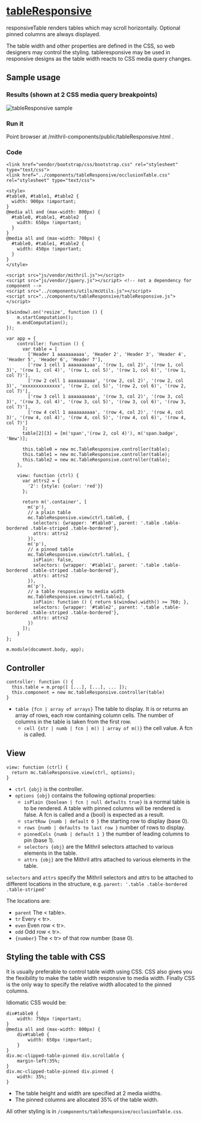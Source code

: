 # [tableResponsive](https://github.com/eddyystop/mithril-components/tree/master/components/tableResponsive)

responsiveTable renders tables which may scroll horizontally.
Optional pinned columns are always displayed.

The table width and other properties are defined in the CSS, so web designers may control the styling.
tableresponsive may be used in responsive designs as the table width reacts to CSS media query changes.

## Sample usage
### Results (shown at 2 CSS media query breakpoints)
![tableResponsive sample](sample.jpg)

### Run it
Point browser at /mithril-components/public/tableResponsive.html .

### Code
```
<link href="vendor/bootstrap/css/bootstrap.css" rel="stylesheet" type="text/css">
<link href="../components/tableResponsive/occlusionTable.css" rel="stylesheet" type="text/css">

<style>
#table0, #table1, #table2 {
  width: 900px !important;
}
@media all and (max-width: 800px) {
  #table0, #table1, #table2  {
    width: 650px !important;
  }
}
@media all and (max-width: 700px) {
  #table0, #table1, #table2 {
    width: 450px !important;
  }
}
</style>

<script src="js/vendor/mithril.js"></script>
<script src="js/vendor/jquery.js"></script> <!-- not a dependency for component -->
<script src="../components/utils/mcUtils.js"></script>
<script src="../components/tableResponsive/tableResponsive.js"></script>

$(window).on('resize', function () {
    m.startComputation();
    m.endComputation();
});

var app = {
    controller: function () {
      var table = [
        ['Header 1 aaaaaaaaaa', 'Header 2', 'Header 3', 'Header 4', 'Header 5', 'Header 6', 'Header 7'],
        ['row 1 cell 1 aaaaaaaaaa', '(row 1, col 2)', '(row 1, col 3)', '(row 1, col 4)', '(row 1, col 5)', '(row 1, col 6)', '(row 1, col 7)'],
        ['row 2 cell 1 aaaaaaaaaa', '(row 2, col 2)', '(row 2, col 3)', 'xxxxxxxxxxxxxx', '(row 2, col 5)', '(row 2, col 6)', '(row 2, col 7)'],
        ['row 3 cell 1 aaaaaaaaaa', '(row 3, col 2)', '(row 3, col 3)', '(row 3, col 4)', '(row 3, col 5)', '(row 3, col 6)', '(row 3, col 7)'],
        ['row 4 cell 1 aaaaaaaaaa', '(row 4, col 2)', '(row 4, col 3)', '(row 4, col 4)', '(row 4, col 5)', '(row 4, col 6)', '(row 4, col 7)']
      ];
      table[2][3] = [m('span','(row 2, col 4)'), m('span.badge', 'New')];
    
      this.table0 = new mc.TableResponsive.controller(table);
      this.table1 = new mc.TableResponsive.controller(table);
      this.table2 = new mc.TableResponsive.controller(table);
    },
    
    view: function (ctrl) {
      var attrs2 = {
        '2': {style: {color: 'red'}}
      };
    
      return m('.container', [
        m('p'),
        // a plain table
        mc.TableResponsive.view(ctrl.table0, {
          selectors: {wrapper: '#table0', parent: '.table .table-bordered .table-striped .table-bordered'},
          attrs: attrs2
        }),
        m('p'),
        // a pinned table
        mc.TableResponsive.view(ctrl.table1, {
          isPlain: false,
          selectors: {wrapper: '#table1', parent: '.table .table-bordered .table-striped .table-bordered'},
          attrs: attrs2
        }),
        m('p'),
        // a table responsive to media width
        mc.TableResponsive.view(ctrl.table2, {
          isPlain: function () { return $(window).width() >= 760; },
          selectors: {wrapper: '#table2', parent: '.table .table-bordered .table-striped .table-bordered'},
          attrs: attrs2
        })
      ]);
    }
};

m.module(document.body, app);
```

## Controller
```
controller: function () {
  this.table = m.prop([ [...], [...], ... ]);
  this.component = new mc.tableResponsive.controller(table)
}
```

* `table {fcn | array of arrays}` 
The table to display. 
It is or returns an array of rows, each row containing column cells.
The number of columns in the table is taken from the first row.
    * `cell {str | numb | fcn | m() | array of m()}` the cell value.
    A fcn is called.


## View
```
view: function (ctrl) {
  return mc.tableResponsive.view(ctrl, options);
}
```

* `ctrl {obj}` is the controller.
* `options {obj}` contains the following optional properties:
    * `isPlain {boolean | fcn | null defaults true}` is a normal table is to be rendered.
    A table with pinned columns will be rendered is false.
    A fcn is called and a {bool} is expected as a result.
    * `startRow {numb | default 0 }` the starting row to display (base 0).
    * `rows {numb | defaults to last row }` number of rows to display.
    * `pinnedCols {numb | default 1 }` the number of leading columns to pin (base 1).
    * `selectors {obj}` are the Mithril selectors attached to various elements in the table.
    * `attrs {obj}` are the Mithril attrs attached to various elements in the table.

`selectors` and `attrs` specify the Mithril selectors and attrs to be attached to 
different locations in the structure, e.g. `parent: '.table .table-bordered .table-striped'`

The locations are:
* `parent` The < table>.
* `tr` Every < tr>.
* `even` Even row < tr>.
* `odd` Odd row < tr>.
* `{number}` The < tr> of that row number (base 0).

## Styling the table with CSS

It is usually preferable to control table width using CSS.
CSS also gives you the flexibility to make the table width responsive to
media width.
Finally CSS is the only way to specify the relative width allocated to the pinned columns.
 
Idiomatic CSS would be:
````
div#table0 {
    width: 750px !important;
}
@media all and (max-width: 800px) {
    div#table0 {
        width: 650px !important;
    }
}
div.mc-clipped-table-pinned div.scrollable {
    margin-left:35%;
}
div.mc-clipped-table-pinned div.pinned {
    width: 35%;
}
````

* The table height and width are specified at 2 media widths.
* The pinned columns are allocated 35% of the table width.

All other styling is in `/components/tableResponsive/occlusionTable.css`.